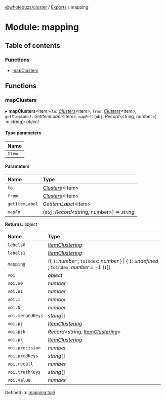 [@wholebuzz/cluster](../README.md) / [Exports](../modules.md) / mapping

# Module: mapping

## Table of contents

### Functions

- [mapClusters](mapping.md#mapclusters)

## Functions

### mapClusters

▸ **mapClusters**<Item\>(`to`: [*Clusters*](cluster.md#clusters)<Item\>, `from`: [*Clusters*](cluster.md#clusters)<Item\>, `getItemLabel`: *GetItemLabel*<Item\>, `mapFn?`: (`obj`: *Record*<string, number\>) => *string*): *object*

#### Type parameters

| Name |
| :------ |
| `Item` |

#### Parameters

| Name | Type |
| :------ | :------ |
| `to` | [*Clusters*](cluster.md#clusters)<Item\> |
| `from` | [*Clusters*](cluster.md#clusters)<Item\> |
| `getItemLabel` | *GetItemLabel*<Item\> |
| `mapFn` | (`obj`: *Record*<string, number\>) => *string* |

**Returns:** *object*

| Name | Type |
| :------ | :------ |
| `labels0` | [*ItemClustering*](cluster.md#itemclustering) |
| `labels1` | [*ItemClustering*](cluster.md#itemclustering) |
| `mapping` | ({ `I`: *number* ; `toIndex`: *number*  } \| { `I`: *undefined* ; `toIndex`: *number* = -1 })[] |
| `voi` | *object* |
| `voi.H0` | *number* |
| `voi.H1` | *number* |
| `voi.I` | *number* |
| `voi.N` | *number* |
| `voi.mergedKeys` | *string*[] |
| `voi.pj` | [*ItemClustering*](cluster.md#itemclustering) |
| `voi.pjk` | *Record*<string, [*ItemClustering*](cluster.md#itemclustering)\> |
| `voi.pk` | [*ItemClustering*](cluster.md#itemclustering) |
| `voi.precision` | *number* |
| `voi.predKeys` | *string*[] |
| `voi.recall` | *number* |
| `voi.truthKeys` | *string*[] |
| `voi.value` | *number* |

Defined in: [mapping.ts:6](https://github.com/wholebuzz/cluster/blob/master/src/mapping.ts#L6)
